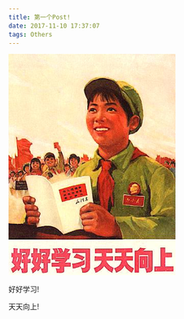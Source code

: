 ```yaml
---
title: 第一个Post!
date: 2017-11-10 17:37:07
tags: Others
---
```

![](https://raw.githubusercontent.com/ouriris/ouriris.github.io/hexo/source/uploads/2017-11-10/good_good_study.jpg)

好好学习! 

天天向上!

